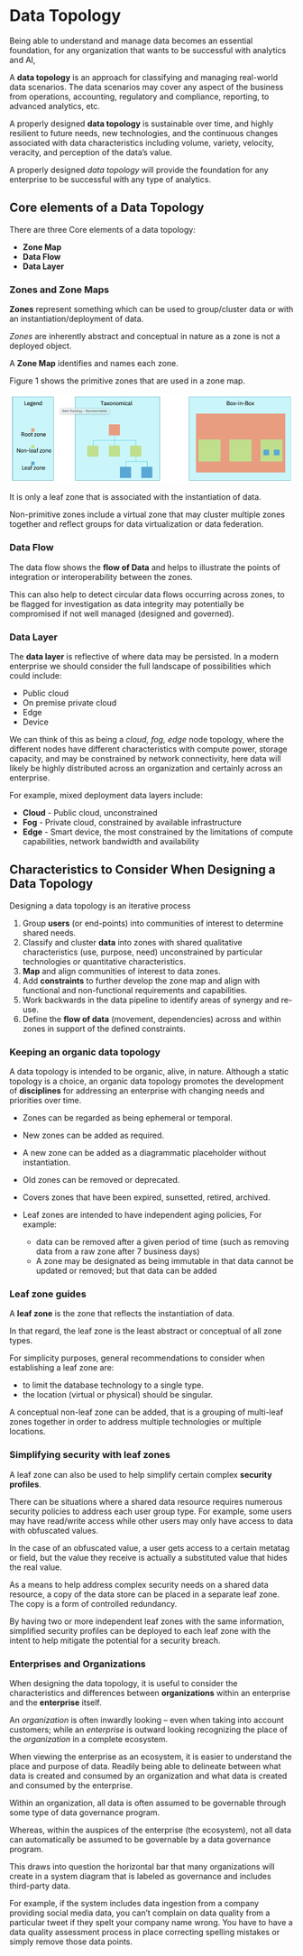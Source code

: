 # Data Topology

Being able to understand and manage data becomes an essential foundation, for any organization that wants to be successful with analytics and AI,

A **data topology** is an approach for classifying and managing real-world data scenarios. The data scenarios may cover any aspect of the business
 from  operations, accounting, regulatory and compliance, reporting, to advanced analytics, etc.

A properly designed **data topology** is sustainable over time, and highly resilient to future needs, new technologies, and the continuous changes
 associated with data characteristics including volume, variety, velocity, veracity, and perception of the data’s value.

A properly designed *data topology* will provide the foundation for any enterprise to be successful with any type of analytics.

## Core elements of a Data Topology

There are three Core elements of a data topology:

- **Zone Map**
- **Data Flow**
- **Data Layer**

### Zones and Zone Maps

**Zones** represent something which can be used to group/cluster data or with an instantiation/deployment of data.

*Zones* are inherently abstract and conceptual in nature as a zone is not a deployed object.

A **Zone Map** identifies and names each zone.

Figure 1 shows the primitive zones that are used in a zone map.

![Data topology zone](./images/dtzones.png)

It is only a leaf zone that is associated with the instantiation of data.

Non-primitive zones include a virtual zone that may cluster multiple zones together and 
reflect groups for data virtualization or data federation.

### Data Flow

The data flow shows the **flow of Data** and helps
to illustrate the points of integration or interoperability between the zones.  

This can also help to detect circular data flows occurring across zones, to be flagged for 
investigation as data integrity may potentially be compromised if not well managed (designed and governed).

### Data Layer

The **data layer** is reflective of where data may be persisted. In a modern enterprise we should consider the full landscape of possibilities which could include:

- Public cloud
- On premise private cloud
- Edge
- Device

We can think of this as being a *cloud, fog, edge*  node topology, where the different nodes have different characteristics with compute power, storage capacity, 
and may be constrained by network connectivity, here data will likely be highly distributed across an organization and certainly across an enterprise.
  
For example, mixed deployment data layers include:

- **Cloud** - Public cloud, unconstrained
- **Fog** - Private cloud, constrained by available infrastructure
- **Edge** - Smart device, the most constrained by the limitations of compute capabilities, network bandwidth and availability

## Characteristics to Consider When Designing a Data Topology

Designing a data topology is an iterative process

1. Group **users** (or end-points) into communities of interest to determine shared needs.
1. Classify and cluster **data** into zones with shared qualitative characteristics (use, purpose, need) unconstrained by particular technologies or quantitative characteristics.
1. **Map** and align communities of interest to data zones.
1. Add **constraints** to further develop the zone map and align with functional and non-functional requirements and capabilities.
1. Work backwards in the data pipeline to identify areas of synergy and re-use.
1. Define the **flow of data** (movement, dependencies) across and within zones in support of the defined constraints.

### Keeping an organic data topology

A data topology is intended to be organic, alive, in nature. Although a static topology is a choice, an organic data topology promotes the development 
of **disciplines** for addressing an enterprise with changing needs and priorities over time.

* Zones can be regarded as being ephemeral or temporal.
* New zones can be added as required.
* A new zone can be added as a diagrammatic placeholder without instantiation.
* Old zones can be removed or deprecated.
* Covers zones that have been expired, sunsetted, retired, archived.
* Leaf zones are intended to have independent aging policies, For example:

  * data can be removed after a given period of time (such as removing data from a raw zone after 7 business days)
  * A zone may be designated as being immutable in that data cannot be updated or removed; but that data can be added

### Leaf zone guides

A **leaf zone** is the zone that reflects the instantiation of data.

In that regard, the leaf zone is the least abstract or conceptual of all zone types.

For simplicity purposes, general recommendations to consider when establishing a leaf zone are:

* to limit the database technology to a single type.
* the location (virtual or physical) should be singular.

A conceptual non-leaf zone can be added, that is a grouping of multi-leaf zones together in order to address multiple technologies or multiple locations.

### Simplifying security with leaf zones

A leaf zone can also be used to help simplify certain complex **security profiles**.

There can be situations where a shared data resource requires numerous security policies to address each user group type.
For example, some users may have read/write access while other users may only have access to data with obfuscated values.

In the case of an obfuscated value, a user gets access to a certain metatag or field, but the value they receive is actually a substituted value that hides the real value.

As a means to help address complex security needs on a shared data resource, a copy of the data store can be placed in a separate leaf zone. The copy is a form of controlled redundancy.

By having two or more independent leaf zones with the same information, simplified security profiles can be deployed to each leaf zone with the intent to help mitigate the potential for a security breach.

### Enterprises and Organizations

When designing the data topology, it is useful to consider the characteristics and differences between **organizations** within an enterprise and the **enterprise** itself. 

An *organization* is often inwardly looking – even when taking into account customers; while an *enterprise* is outward looking recognizing the place of the *organization* in a complete ecosystem.

When viewing the enterprise as an ecosystem, it is easier to understand the place and purpose of data. Readily being able to delineate between what data is created and consumed by an organization and what data is created and consumed by the enterprise.

Within an organization, all data is often assumed to be governable through some type of data governance program.

Whereas, within the auspices of the enterprise (the ecosystem), not all data can automatically be assumed to be governable by a data governance program.

This draws into question the horizontal bar that many organizations will create in a system diagram that is labeled as governance and includes third-party data.

For example, if the system includes data ingestion from a company providing social media data, you can’t complain on data quality from a particular tweet if they spelt your company name wrong. You have to have a data quality assessment process in place correcting spelling mistakes or simply remove those data points.
